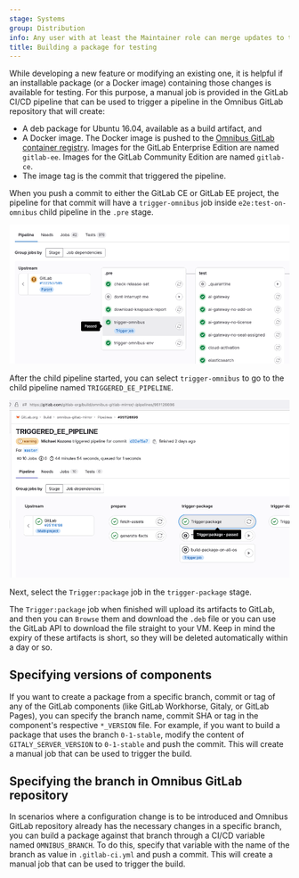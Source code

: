 ```yaml
---
stage: Systems
group: Distribution
info: Any user with at least the Maintainer role can merge updates to this content. For details, see https://docs.gitlab.com/ee/development/development_processes.html#development-guidelines-review.
title: Building a package for testing
---
```


While developing a new feature or modifying an existing one, it is helpful if an
installable package (or a Docker image) containing those changes is available
for testing. For this purpose, a manual job is provided in the GitLab CI/CD
pipeline that can be used to trigger a pipeline in the Omnibus GitLab repository
that will create:

- A deb package for Ubuntu 16.04, available as a build artifact, and
- A Docker image. The Docker image is pushed to the
  [Omnibus GitLab container registry](https://gitlab.com/gitlab-org/omnibus-gitlab/container_registry). Images for the GitLab Enterprise Edition are named `gitlab-ee`. Images for the GitLab Community Edition are named `gitlab-ce`.
- The image tag is the commit that triggered the pipeline.

When you push a commit to either the GitLab CE or GitLab EE project, the
pipeline for that commit will have a `trigger-omnibus` job inside `e2e:test-on-omnibus` child pipeline in the `.pre` stage.

![Trigger omnibus job](img/trigger_omnibus_v16_3.png)

After the child pipeline started, you can select `trigger-omnibus` to go to
the child pipeline named `TRIGGERED_EE_PIPELINE`.

![Triggered child pipeline](img/triggered_ee_pipeline_v16_3.png)

Next, select the `Trigger:package` job in the `trigger-package` stage.

The `Trigger:package` job when finished will upload its artifacts to GitLab, and
then you can `Browse` them and download the `.deb` file or you can use the
GitLab API to download the file straight to your VM. Keep in mind the expiry of
these artifacts is short, so they will be deleted automatically within a day or
so.

## Specifying versions of components

If you want to create a package from a specific branch, commit or tag of any of
the GitLab components (like GitLab Workhorse, Gitaly, or GitLab Pages), you
can specify the branch name, commit SHA or tag in the component's respective
`*_VERSION` file. For example, if you want to build a package that uses the
branch `0-1-stable`, modify the content of `GITALY_SERVER_VERSION` to
`0-1-stable` and push the commit. This will create a manual job that can be
used to trigger the build.

## Specifying the branch in Omnibus GitLab repository

In scenarios where a configuration change is to be introduced and Omnibus GitLab
repository already has the necessary changes in a specific branch, you can build
a package against that branch through a CI/CD variable named
`OMNIBUS_BRANCH`. To do this, specify that variable with the name of
the branch as value in `.gitlab-ci.yml` and push a commit. This will create a
manual job that can be used to trigger the build.
